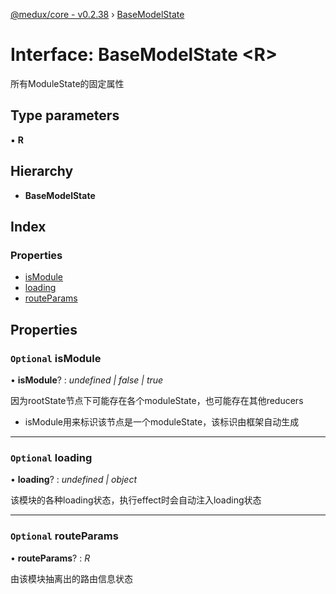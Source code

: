 [@medux/core - v0.2.38](../README.md) › [BaseModelState](basemodelstate.md)

# Interface: BaseModelState <**R**>

所有ModuleState的固定属性

## Type parameters

▪ **R**

## Hierarchy

* **BaseModelState**

## Index

### Properties

* [isModule](basemodelstate.md#optional-ismodule)
* [loading](basemodelstate.md#optional-loading)
* [routeParams](basemodelstate.md#optional-routeparams)

## Properties

### `Optional` isModule

• **isModule**? : *undefined | false | true*

因为rootState节点下可能存在各个moduleState，也可能存在其他reducers
- isModule用来标识该节点是一个moduleState，该标识由框架自动生成

___

### `Optional` loading

• **loading**? : *undefined | object*

该模块的各种loading状态，执行effect时会自动注入loading状态

___

### `Optional` routeParams

• **routeParams**? : *R*

由该模块抽离出的路由信息状态
